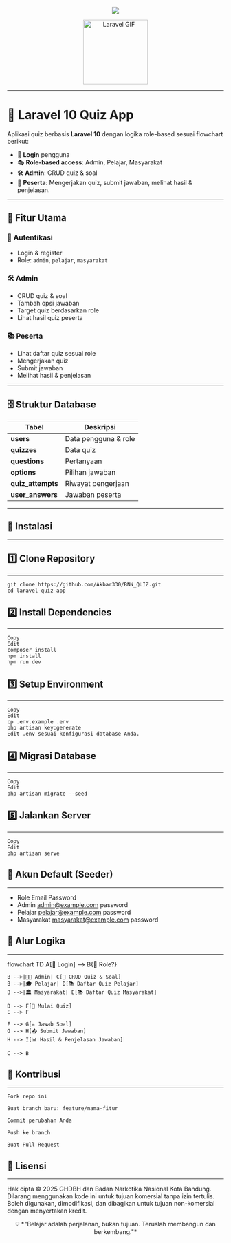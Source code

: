 <p align="center">
  <img src="https://readme-typing-svg.herokuapp.com?font=Orbitron&size=35&color=FF2D20&center=true&vCenter=true&width=800&lines=Laravel+10+Quiz+App;Role-Based+Quiz+System;Admin+%7C+Pelajar+%7C+Masyarakat;Built+with+Love+and+Laravel" />
</p>

<!-- Laravel Logo GIF -->
<p align="center">
  <img src="https://media4.giphy.com/media/ES4Vcv8zWfIt2/giphy.gif" width="150px" alt="Laravel GIF" />
</p>

---

# 🎯 Laravel 10 Quiz App

Aplikasi quiz berbasis **Laravel 10** dengan logika role-based sesuai flowchart berikut:
- 🔐 **Login** pengguna
- 🎭 **Role-based access**: Admin, Pelajar, Masyarakat
- 🛠 **Admin**: CRUD quiz & soal
- 📝 **Peserta**: Mengerjakan quiz, submit jawaban, melihat hasil & penjelasan.

---

## 🚀 **Fitur Utama**

### 👤 **Autentikasi**
- Login & register
- Role: `admin`, `pelajar`, `masyarakat`

### 🛠 **Admin**
- CRUD quiz & soal
- Tambah opsi jawaban
- Target quiz berdasarkan role
- Lihat hasil quiz peserta

### 📚 **Peserta**
- Lihat daftar quiz sesuai role
- Mengerjakan quiz
- Submit jawaban
- Melihat hasil & penjelasan

---

## 🗄 **Struktur Database**
| Tabel | Deskripsi |
|-------|-----------|
| **users** | Data pengguna & role |
| **quizzes** | Data quiz |
| **questions** | Pertanyaan |
| **options** | Pilihan jawaban |
| **quiz_attempts** | Riwayat pengerjaan |
| **user_answers** | Jawaban peserta |

---

## 📂 **Instalasi**

---

## 1️⃣ **Clone Repository**

---
```
git clone https://github.com/Akbar330/BNN_QUIZ.git
cd laravel-quiz-app
```

## 2️⃣ Install Dependencies

---
```
Copy
Edit
composer install
npm install
npm run dev
```

## 3️⃣ Setup Environment

---
```
Copy
Edit
cp .env.example .env
php artisan key:generate
Edit .env sesuai konfigurasi database Anda. 
```

## 4️⃣ Migrasi Database

---
```
Copy
Edit
php artisan migrate --seed
```

## 5️⃣ Jalankan Server

---
```
Copy
Edit
php artisan serve
```

## 🔑 Akun Default (Seeder)

---

- Role	Email	Password
- Admin	admin@example.com	password
- Pelajar	pelajar@example.com	password
- Masyarakat	masyarakat@example.com	password

## 📌 Alur Logika

---

flowchart TD
    A[🔑 Login] --> B{👥 Role?}
    
    B -->|👨‍💼 Admin| C[📝 CRUD Quiz & Soal]
    B -->|🎓 Pelajar| D[📚 Daftar Quiz Pelajar]
    B -->|🏛 Masyarakat| E[📚 Daftar Quiz Masyarakat]
    
    D --> F[🚀 Mulai Quiz]
    E --> F
    
    F --> G[✏️ Jawab Soal]
    G --> H[📤 Submit Jawaban]
    H --> I[📊 Hasil & Penjelasan Jawaban]
    
    C --> B


## 🤝 Kontribusi

---
```
Fork repo ini

Buat branch baru: feature/nama-fitur

Commit perubahan Anda

Push ke branch

Buat Pull Request
```


## 📄 Lisensi

---

Hak cipta © 2025 GHDBH dan Badan Narkotika Nasional Kota Bandung.  
Dilarang menggunakan kode ini untuk tujuan komersial tanpa izin tertulis.  
Boleh digunakan, dimodifikasi, dan dibagikan untuk tujuan non-komersial dengan menyertakan kredit.

 
<p align="center"> 💡 *"Belajar adalah perjalanan, bukan tujuan. Teruslah membangun dan berkembang."* </p>
